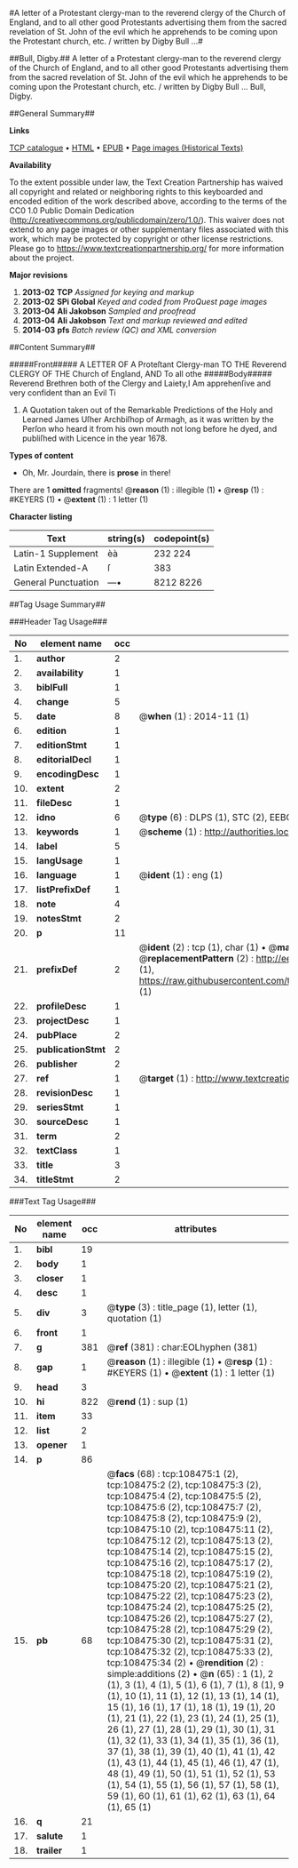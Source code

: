 #A letter of a Protestant clergy-man to the reverend clergy of the Church of England, and to all other good Protestants advertising them from the sacred revelation of St. John of the evil which he apprehends to be coming upon the Protestant church, etc. / written by Digby Bull ...#

##Bull, Digby.##
A letter of a Protestant clergy-man to the reverend clergy of the Church of England, and to all other good Protestants advertising them from the sacred revelation of St. John of the evil which he apprehends to be coming upon the Protestant church, etc. / written by Digby Bull ...
Bull, Digby.

##General Summary##

**Links**

[TCP catalogue](http://www.ota.ox.ac.uk/tcp/)  • 
[HTML](http://tei.it.ox.ac.uk/tcp/Texts-HTML/free/A30/A30061.html)  • 
[EPUB](http://tei.it.ox.ac.uk/tcp/Texts-EPUB/free/A30/A30061.epub) • 
[Page images (Historical Texts)](https://historicaltexts.jisc.ac.uk/eebo-18927520e)

**Availability**

To the extent possible under law, the Text Creation Partnership has waived all copyright and related or neighboring rights to this keyboarded and encoded edition of the work described above, according to the terms of the CC0 1.0 Public Domain Dedication (http://creativecommons.org/publicdomain/zero/1.0/). This waiver does not extend to any page images or other supplementary files associated with this work, which may be protected by copyright or other license restrictions. Please go to https://www.textcreationpartnership.org/ for more information about the project.

**Major revisions**

1. __2013-02__ __TCP__ *Assigned for keying and markup*
1. __2013-02__ __SPi Global__ *Keyed and coded from ProQuest page images*
1. __2013-04__ __Ali Jakobson__ *Sampled and proofread*
1. __2013-04__ __Ali Jakobson__ *Text and markup reviewed and edited*
1. __2014-03__ __pfs__ *Batch review (QC) and XML conversion*

##Content Summary##

#####Front#####
A LETTER OF A Proteſtant Clergy-man TO THE Reverend CLERGY OF THE Church of England, AND To all othe
#####Body#####
Reverend Brethren both of the Clergy and Laiety,I Am apprehenſive and very confident than an Evil Ti
1. A Quotation taken out of the Remarkable Predictions of the Holy and Learned James Uſher Archbiſhop of Armagh, as it was written by the Perſon who heard it from his own mouth not long before he dyed, and publiſhed with Licence in the year 1678.

**Types of content**

  * Oh, Mr. Jourdain, there is **prose** in there!

There are 1 **omitted** fragments! 
 @__reason__ (1) : illegible (1)  •  @__resp__ (1) : #KEYERS (1)  •  @__extent__ (1) : 1 letter (1)

**Character listing**


|Text|string(s)|codepoint(s)|
|---|---|---|
|Latin-1 Supplement|èà|232 224|
|Latin Extended-A|ſ|383|
|General Punctuation|—•|8212 8226|

##Tag Usage Summary##

###Header Tag Usage###

|No|element name|occ|attributes|
|---|---|---|---|
|1.|__author__|2||
|2.|__availability__|1||
|3.|__biblFull__|1||
|4.|__change__|5||
|5.|__date__|8| @__when__ (1) : 2014-11 (1)|
|6.|__edition__|1||
|7.|__editionStmt__|1||
|8.|__editorialDecl__|1||
|9.|__encodingDesc__|1||
|10.|__extent__|2||
|11.|__fileDesc__|1||
|12.|__idno__|6| @__type__ (6) : DLPS (1), STC (2), EEBO-CITATION (1), OCLC (1), VID (1)|
|13.|__keywords__|1| @__scheme__ (1) : http://authorities.loc.gov/ (1)|
|14.|__label__|5||
|15.|__langUsage__|1||
|16.|__language__|1| @__ident__ (1) : eng (1)|
|17.|__listPrefixDef__|1||
|18.|__note__|4||
|19.|__notesStmt__|2||
|20.|__p__|11||
|21.|__prefixDef__|2| @__ident__ (2) : tcp (1), char (1)  •  @__matchPattern__ (2) : ([0-9\-]+):([0-9IVX]+) (1), (.+) (1)  •  @__replacementPattern__ (2) : http://eebo.chadwyck.com/downloadtiff?vid=$1&page=$2 (1), https://raw.githubusercontent.com/textcreationpartnership/Texts/master/tcpchars.xml#$1 (1)|
|22.|__profileDesc__|1||
|23.|__projectDesc__|1||
|24.|__pubPlace__|2||
|25.|__publicationStmt__|2||
|26.|__publisher__|2||
|27.|__ref__|1| @__target__ (1) : http://www.textcreationpartnership.org/docs/. (1)|
|28.|__revisionDesc__|1||
|29.|__seriesStmt__|1||
|30.|__sourceDesc__|1||
|31.|__term__|2||
|32.|__textClass__|1||
|33.|__title__|3||
|34.|__titleStmt__|2||


###Text Tag Usage###

|No|element name|occ|attributes|
|---|---|---|---|
|1.|__bibl__|19||
|2.|__body__|1||
|3.|__closer__|1||
|4.|__desc__|1||
|5.|__div__|3| @__type__ (3) : title_page (1), letter (1), quotation (1)|
|6.|__front__|1||
|7.|__g__|381| @__ref__ (381) : char:EOLhyphen (381)|
|8.|__gap__|1| @__reason__ (1) : illegible (1)  •  @__resp__ (1) : #KEYERS (1)  •  @__extent__ (1) : 1 letter (1)|
|9.|__head__|3||
|10.|__hi__|822| @__rend__ (1) : sup (1)|
|11.|__item__|33||
|12.|__list__|2||
|13.|__opener__|1||
|14.|__p__|86||
|15.|__pb__|68| @__facs__ (68) : tcp:108475:1 (2), tcp:108475:2 (2), tcp:108475:3 (2), tcp:108475:4 (2), tcp:108475:5 (2), tcp:108475:6 (2), tcp:108475:7 (2), tcp:108475:8 (2), tcp:108475:9 (2), tcp:108475:10 (2), tcp:108475:11 (2), tcp:108475:12 (2), tcp:108475:13 (2), tcp:108475:14 (2), tcp:108475:15 (2), tcp:108475:16 (2), tcp:108475:17 (2), tcp:108475:18 (2), tcp:108475:19 (2), tcp:108475:20 (2), tcp:108475:21 (2), tcp:108475:22 (2), tcp:108475:23 (2), tcp:108475:24 (2), tcp:108475:25 (2), tcp:108475:26 (2), tcp:108475:27 (2), tcp:108475:28 (2), tcp:108475:29 (2), tcp:108475:30 (2), tcp:108475:31 (2), tcp:108475:32 (2), tcp:108475:33 (2), tcp:108475:34 (2)  •  @__rendition__ (2) : simple:additions (2)  •  @__n__ (65) : 1 (1), 2 (1), 3 (1), 4 (1), 5 (1), 6 (1), 7 (1), 8 (1), 9 (1), 10 (1), 11 (1), 12 (1), 13 (1), 14 (1), 15 (1), 16 (1), 17 (1), 18 (1), 19 (1), 20 (1), 21 (1), 22 (1), 23 (1), 24 (1), 25 (1), 26 (1), 27 (1), 28 (1), 29 (1), 30 (1), 31 (1), 32 (1), 33 (1), 34 (1), 35 (1), 36 (1), 37 (1), 38 (1), 39 (1), 40 (1), 41 (1), 42 (1), 43 (1), 44 (1), 45 (1), 46 (1), 47 (1), 48 (1), 49 (1), 50 (1), 51 (1), 52 (1), 53 (1), 54 (1), 55 (1), 56 (1), 57 (1), 58 (1), 59 (1), 60 (1), 61 (1), 62 (1), 63 (1), 64 (1), 65 (1)|
|16.|__q__|21||
|17.|__salute__|1||
|18.|__trailer__|1||
